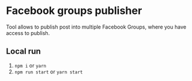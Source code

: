 # Facebook groups publisher

Tool allows to publish post into multiple Facebook Groups, where you have access to publish.

## Local run

1. `npm i` or `yarn`
2. `npm run start` or `yarn start`
